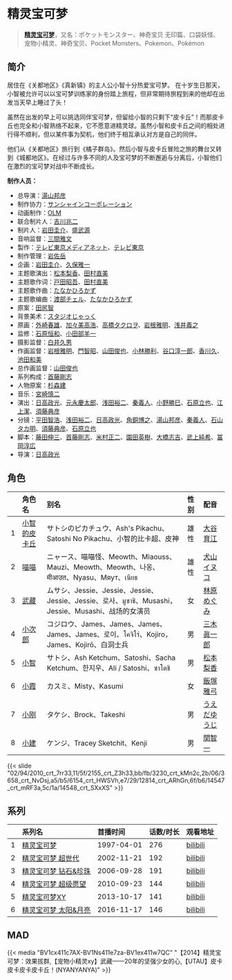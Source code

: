 # 精灵宝可梦


> <u>**[精灵宝可梦](https://bgm.tv/subject/3019)**</u>，又名：ポケットモンスター、神奇宝贝 无印篇、口袋妖怪、宠物小精灵、神奇宝贝、Pocket Monsters、Pokemon、Pokémon

## 简介

居住在《关都地区》《真新镇》的主人公小智十分热爱宝可梦。
在十岁生日那天，小智被允许可以以宝可梦训练家的身份踏上旅程，但非常期待旅程到来的他却在出发当天早上睡过了头！

虽然在出发的早上可以挑选同伴宝可梦，但留给小智的只剩下“皮卡丘”！而那皮卡丘也完全和小智熟络不起来，它不愿意进精灵球。虽然小智和皮卡丘之间的相处进行得不顺利，但以某件事为契机，他们终于相互承认对方是自己的同伴。

他们从《关都地区》旅行到《橘子群岛》。然后小智与皮卡丘冒险之旅的舞台又转到《城都地区》。在经过与许多不同的人及宝可梦的不断邂逅与分离后，小智他们在激烈的宝可梦对战中不断成长。

**制作人员：**
- 总导演：[湯山邦彦](https://bgm.tv/person/678)
- 制作协力：[サンシャインコーポレーション](https://bgm.tv/person/57271)
- 动画制作：[OLM](https://bgm.tv/person/166)
- 联合制片人：[吉川兆二](https://bgm.tv/person/3658)
- 制片人：[岩田圭介](https://bgm.tv/person/86)、[盛武源](https://bgm.tv/person/24410)
- 音响监督：[三間雅文](https://bgm.tv/person/42)
- 製作：[テレビ東京メディアネット](https://bgm.tv/person/229)、[テレビ東京](https://bgm.tv/person/188)
- 制作管理：[岩佐岳](https://bgm.tv/person/49157)
- 企画：[岩田圭介](https://bgm.tv/person/86)、[久保雅一](https://bgm.tv/person/1710)
- 主题歌演出：[松本梨香](https://bgm.tv/person/4205)、[田村直美](https://bgm.tv/person/7656)
- 主题歌作词：[戸田昭吾](https://bgm.tv/person/14701)、[田村直美](https://bgm.tv/person/7656)
- 主题歌作曲：[たなかひろかず](https://bgm.tv/person/2271)
- 主题歌编曲：[渡部チェル](https://bgm.tv/person/17705)、[たなかひろかず](https://bgm.tv/person/2271)
- 原案：[田尻智](https://bgm.tv/person/628)
- 背景美术：[スタジオじゃっく](https://bgm.tv/person/11891)
- 原画：[外崎春雄](https://bgm.tv/person/1430)、[加々美高浩](https://bgm.tv/person/3553)、[高橋タクロヲ](https://bgm.tv/person/3346)、[岩根雅明](https://bgm.tv/person/12160)、[浅井義之](https://bgm.tv/person/12162)
- 监修：[石原恒和](https://bgm.tv/person/24418)、[小田部羊一](https://bgm.tv/person/887)
- 摄影监督：[白井久男](https://bgm.tv/person/15)
- 作画监督：[岩根雅明](https://bgm.tv/person/12160)、[門智昭](https://bgm.tv/person/3034)、[山田俊也](https://bgm.tv/person/2630)、[小林勝利](https://bgm.tv/person/3621)、[谷口淳一郎](https://bgm.tv/person/3063)、[香川久](https://bgm.tv/person/400)、[池田和美](https://bgm.tv/person/3173)
- 总作画监督：[山田俊也](https://bgm.tv/person/2630)
- 系列构成：[首藤剛志](https://bgm.tv/person/1741)
- 人物原案：[杉森建](https://bgm.tv/person/15438)
- 音乐：[宮崎慎二](https://bgm.tv/person/2261)
- 演出：[日高政光](https://bgm.tv/person/777)、[元永慶太郎](https://bgm.tv/person/702)、[浅田裕二](https://bgm.tv/person/1217)、[秦義人](https://bgm.tv/person/22518)、[小野勝巳](https://bgm.tv/person/3206)、[石原立也](https://bgm.tv/person/1913)、[江上潔](https://bgm.tv/person/1097)、[須藤典彦](https://bgm.tv/person/407)
- 分镜：[平田智浩](https://bgm.tv/person/68)、[浅田裕二](https://bgm.tv/person/1217)、[日高政光](https://bgm.tv/person/777)、[角銅博之](https://bgm.tv/person/631)、[湯山邦彦](https://bgm.tv/person/678)、[秦義人](https://bgm.tv/person/22518)、[石山タカ明](https://bgm.tv/person/991)、[須藤典彦](https://bgm.tv/person/407)、[石原立也](https://bgm.tv/person/1913)
- 脚本：[藤田伸三](https://bgm.tv/person/218)、[首藤剛志](https://bgm.tv/person/1741)、[米村正二](https://bgm.tv/person/571)、[園田英樹](https://bgm.tv/person/1359)、[大橋志吉](https://bgm.tv/person/319)、[武上純希](https://bgm.tv/person/294)、[冨岡淳広](https://bgm.tv/person/498)
- 导演：[日高政光](https://bgm.tv/person/777)

## 角色

|     |   角色名   |   别名  | 性别 |  配音  |
|:--- |:------  |:----      |:---  |:--   |
| 1 | [小智的皮卡丘](https://bgm.tv/character/2010) | サトシのピカチュウ、Ash's Pikachu、Satoshi No Pikachu、小智的比卡超、皮神 | 雄性 | [大谷育江](https://bgm.tv/person/3906) |
| 2 | [喵喵](https://bgm.tv/character/2155) | ニャース、喵喵怪、Meowth、Miaouss、Mauzi、Meowth、Meowth、나옹、मीआउत、Nyasu、Мяут、เนียธ | 雄性 | [犬山イヌコ](https://bgm.tv/person/4028) |
| 3 | [武藏](https://bgm.tv/character/3230) | ムサシ、Jessie、Jessie、Jessie、Jessie、Jessie、로사、มูซาชิ、Musashi，Jessie、Musashi、战场的女演员 | 女 | [林原めぐみ](https://bgm.tv/person/3919) |
| 4 | [小次郎](https://bgm.tv/character/3658) | コジロウ、James、James、James、James、James、로이、โคจิโร่、Kojiro，James、Kojirō、白洞士兵 | 男 | [三木眞一郎](https://bgm.tv/person/4101) |
| 5 | [小智](https://bgm.tv/character/6154) | サトシ、Ash Ketchum、Satoshi、Sacha Ketchum、한지우、Ali / Satoshi、ซาโตชิ | 男 | [松本梨香](https://bgm.tv/person/4205) |
| 6 | [小霞](https://bgm.tv/character/12814) | カスミ、Misty、Kasumi | 女 | [飯塚雅弓](https://bgm.tv/person/3881) |
| 7 | [小刚](https://bgm.tv/character/14547) | タケシ、Brock、Takeshi | 男 | [うえだゆうじ](https://bgm.tv/person/4657) |
| 8 | [小建](https://bgm.tv/character/14548) | ケンジ、Tracey Sketchit、Kenji | 男 | [関智一](https://bgm.tv/person/3868) |

{{< slide "02/94/2010_crt_7rr33,11/5f/2155_crt_Z3h33,bb/fb/3230_crt_kMn2c,2b/06/3658_crt_NvDsj,a5/b5/6154_crt_HWSVh,e7/29/12814_crt_ARhGn,6f/b6/14547_crt_mRF3a,5c/1a/14548_crt_SXxXS" >}}

## 系列

|     |   系列名   |   首播时间  | 话数/时长  | 观看地址 |
|:---  |:------    |:----      |:---       |:---  |
| 1 |[精灵宝可梦](https://bgm.tv/subject/3019)| 1997-04-01 | 276 | [bilibili](ttps://www.bilibili.com/bangumi/play/ss5761)  |
| 2 |[精灵宝可梦 超世代](https://bgm.tv/subject/3020)| 2002-11-21 | 192 | [bilibili](https://www.bilibili.com/bangumi/play/ss6161)  |
| 3 |[精灵宝可梦 钻石&amp;珍珠](https://bgm.tv/subject/3021)| 2006-09-28 | 191 | [bilibili](https://www.bilibili.com/bangumi/play/ss6162)  |
| 4 |[精灵宝可梦 超级愿望](https://bgm.tv/subject/8401)| 2010-09-23 | 144 | [bilibili](https://www.bilibili.com/bangumi/play/ss6164)  |
| 5 |[精灵宝可梦XY](https://bgm.tv/subject/78799)| 2013-10-17 | 141 | [bilibili](https://www.bilibili.com/bangumi/play/ss5762)  |
| 6 |[精灵宝可梦 太阳&amp;月亮](https://bgm.tv/subject/192680)| 2016-11-17 | 146 | [bilibili](https://www.bilibili.com/bangumi/play/ss23795)  |


## MAD

{{< media  "BV1cx411c7AX-BV1Ns411e7za-BV1ex411w7QC" 
"【2014】精灵宝可梦：效果拔群,【宠物小精灵xy】武藏——20年的坚强少女的心,【UTAU】皮卡皮卡皮卡皮卡丘！(NYANYANYA)"  >}}

